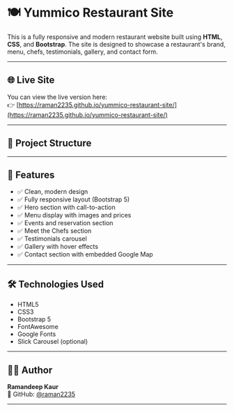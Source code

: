 # 🍽️ Yummico Restaurant Site

This is a fully responsive and modern restaurant website built using **HTML**, **CSS**, and **Bootstrap**. The site is designed to showcase a restaurant's brand, menu, chefs, testimonials, gallery, and contact form.

---

## 🌐 Live Site

You can view the live version here:  
👉 [https://raman2235.github.io/yummico-restaurant-site/](https://raman2235.github.io/yummico-restaurant-site/)

---

## 📂 Project Structure


---

## 🚀 Features

- ✅ Clean, modern design
- ✅ Fully responsive layout (Bootstrap 5)
- ✅ Hero section with call-to-action
- ✅ Menu display with images and prices
- ✅ Events and reservation section
- ✅ Meet the Chefs section
- ✅ Testimonials carousel
- ✅ Gallery with hover effects
- ✅ Contact section with embedded Google Map

---

## 🛠️ Technologies Used

- HTML5  
- CSS3  
- Bootstrap 5  
- FontAwesome  
- Google Fonts  
- Slick Carousel (optional)

---

## 🧑‍💻 Author

**Ramandeep Kaur**  
🔗 GitHub: [@raman2235](https://github.com/raman2235)

---
